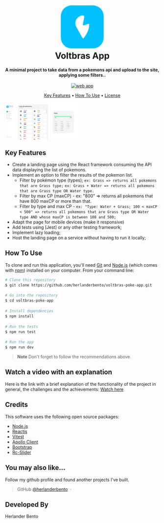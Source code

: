 <h1 align="center">
  <br>
  <a href="#"><img src="./src/assets/images/Voltbras logo@2x.png" alt="Voltbras app" width="140"></a>
  <br>
  Voltbras App
  <br>
</h1>

<h4 align="center">A minimal project to take data from a pokemons api and upload to the site, applying some filters..</h4>

<p align="center">
  <a href="#">
    <img src="https://badge.fury.io/js/electron-markdownify.svg"
         alt="web app">
  </a>
</p>

<p align="center">
  <a href="#key-features">Key Features</a> •
  <a href="#how-to-use">How To Use</a> •
  <a href="#license">License</a>
</p>

<div style="display:grid; grid-template-columns: 1fr 250px; gap:12px;">
 <img src="./src/assets/images/web-app.png"
         alt="web app">
   <!-- <img src="./src/assets/images/mobile-app.png"
         alt="mobile app"> -->
</div>

## Key Features

- Create a landing page using the React framework consuming the API data displaying the list of pokemons.
- Implement an option to filter the results of the pokemon list.
  - Filter by pokémon type (types);
    `ex: Grass => returns all pokemons that are Grass type;`
    `ex: Grass + Water => returns all pokemons that are Grass type OR Water type.`
  - Filter by max CP (maxCP) - ex: "800" => returns all pokemons that have 800 maxCP or more than that.
  - Filter by type and max CP - `ex: "Type: Water + Grass; 100 < maxCP < 500" => returns all pokemons that are Grass type OR Water type AND whose maxCP is between 100 and 500;`
- Adapt the page for mobile devices (make it responsive)
- Add tests using [Jest] or any other testing framework;
- Implement lazy loading;
- Host the landing page on a service without having to run it locally;

## How To Use

To clone and run this application, you'll need [Git](https://git-scm.com) and [Node.js](https://nodejs.org/en/download/) (which comes with [npm](http://npmjs.com)) installed on your computer. From your command line:

```bash
# Clone this repository
$ git clone https://github.com/herlanderbento/voltbras-poke-app.git

# Go into the repository
$ cd voltbras-poke-app

# Install dependencies
$ npm install

# Run the tests
$ npm run test

# Run the app
$ npm run dev
```

> **Note**
> Don't forget to follow the recommendations above.

## Watch a video with an explanation

Here is the link with a brief explanation of the functionality of the project in general, the challenges and the achievements: [Watch here](https://drive.google.com/file/d/1HcZd1y1E-7GFpgtOAxAi3PvR34ePtTfs/view?usp=drive_link)

## Credits

This software uses the following open source packages:

- [Node.js](https://nodejs.org/)
- [Reactjs](https://react.dev/)
- [Vitest](https://vitest.dev/)
- [Apollo Client](https://www.apollographql.com/docs/react/)
- [Bootstrap](https://getbootstrap.com/)
- [Rc-Slider](https://www.npmjs.com/package/rc-slider)

## You may also like...

Follow my github profile and found another projects I've built.

> GitHub [@herlanderbento](https://github.com/herlanderbento) &nbsp;&middot;&nbsp;

## Developed By

Herlander Bento
